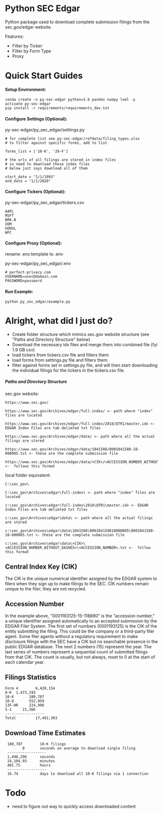 Python SEC Edgar
=============

Python package used to download complete submission filings from the sec.gov/edgar website.


Features:
 - Filter by Ticker
 - Filter by Form Type
 - Proxy

# Quick Start Guides

#### Setup Environment:

    conda create -n py-sec-edgar python=3.6 pandas numpy lxml -y
    activate py-sec-edgar
    pip install -r requirements/requirements_dev.txt

#### Configure Settings (Optional):

py-sec-edgar/py_sec_edgar/settings.py

    # for complete list see py-sec-edgar/refdata/filing_types.xlsx
    # to filter against specific forms, add to list

    forms_list = ['10-K', '20-F']

    # the urls of all filings are stored in index files
    # so need to download these index files
    # below just says download all of them

    start_date = "1/1/1993"
    end_date = "1/1/2020"

#### Configure Tickers (Optional):

py-sec-edgar/py_sec_edgar/tickers.csv

    AAPL
    MSFT
    BRK.B
    XOM
    GOOGL
    WFC

#### Configure Proxy (Optional):

rename .env.template to .env

py-sec-edgar/py_sec_edgar/.env

    # perfect-privacy.com
    USERNAME=user@domain.com
    PASSWORD=password


#### Run Example:

    python py_sec_edgar/example.py

# Alright, what did I just do?
 - Create folder structure which mimics sec.gov website structure (see "Paths and Directory Structure" below)
 - Download the necessary idx files and merge them into combined file (fyi 1.9 GB csv)
 - load tickers from tickers.csv file and filters them
 - load forms from settings.py file and filters them
 - filter against forms set in settings.py file, and will then start downloading the individual filings for the tickers in the tickers.csv file.


##### Paths and Directory Structure

   sec.gov website:

    https://www.sec.gov/

    https://www.sec.gov/Archives/edgar/full-index/ <- path where "index" files are located

    https://www.sec.gov/Archives/edgar/full-index/2018/QTR1/master.idx <- EDGAR Index Files are tab delimted txt files

    https://www.sec.gov/Archives/edgar/data/ <- path where all the actual filings are stored

    https://www.sec.gov/Archives/edgar/data/1041588/0001041588-18-000005.txt <- these are the complete submission file

    https://www.sec.gov/Archives/edgar/data/<CIK>/<ACCESSION_NUMBER_WITHOUT_DASHES>/<ACCESSION_NUMBER>.txt <-  follows this format

local folder equivalent:

    C:\sec_gov\

    C:\sec_gov\Archives\edgar\full-index\ <- path where "index" files are located

    c:\sec_gov\Archives\edgar\full-index\2018\QTR1\master.idx <- EDGAR Index Files are tab delimted txt files

    c:\sec_gov\Archives\edgar\data\ <- path where all the actual filings are stored

    c:\sec_gov\Archives\edgar\data\1041588\000104158818000005\0001041588-18-000005.txt <- these are the complete submission file

    c:\sec_gov\Archives\edgar\data\<CIK>\<ACCESSION_NUMBER_WITHOUT_DASHES>\<ACCESSION_NUMBER>.txt <-  follow this format


Central Index Key (CIK)
-----------------------
The CIK is the unique numerical identifier assigned by the EDGAR system to filers when they sign up to make filings to the SEC. CIK numbers remain unique to the filer; they are not recycled.

Accession Number
---------------
In the example above, "0001193125-15-118890" is the "accession number," a unique identifier assigned automatically to an accepted submission by the EDGAR Filer System. The first set of numbers (0001193125) is the CIK of the entity submitting the filing. This could be the company or a third-party filer agent. Some filer agents without a regulatory requirement to make disclosure filings with the SEC have a CIK but no searchable presence in the public EDGAR database. The next 2 numbers (15) represent the year. The last series of numbers represent a sequential count of submitted filings from that CIK. The count is usually, but not always, reset to 0 at the start of each calendar year.



Filings Statistics
------------------

    Form 4        6,420,154
    8-K	 1,473,193
    10-K	   180,787
    10-Q	   552,059
    13F-HR	   224,996
    S-1	    21,366
    ------------------
    Total         17,492,303


Download Time Estimates
-----------------------

	 180,787        10-K filings
            8       seconds on average to download single filing
     ------------------
     1,446,296 	    seconds
	 24,104.93 	    minutes
	 401.75 	    hours
     ------------------
	 16.74 	        days to download all 10-K filings via 1 connection


# Todo
 * need to figure out way to quickly access downloaded content
